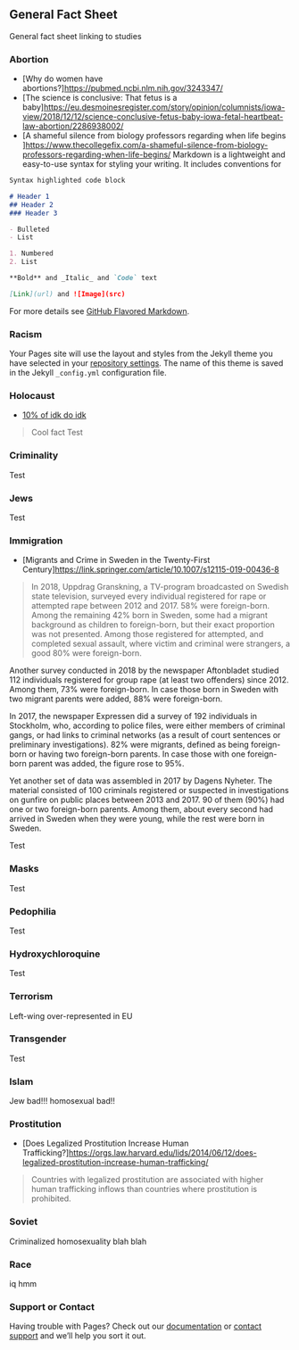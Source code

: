 ## General Fact Sheet
General fact sheet linking to studies

### Abortion
- [Why do women have abortions?]https://pubmed.ncbi.nlm.nih.gov/3243347/
- [The science is conclusive: That fetus is a baby]https://eu.desmoinesregister.com/story/opinion/columnists/iowa-view/2018/12/12/science-conclusive-fetus-baby-iowa-fetal-heartbeat-law-abortion/2286938002/
- [A shameful silence from biology professors regarding when life begins ]https://www.thecollegefix.com/a-shameful-silence-from-biology-professors-regarding-when-life-begins/
Markdown is a lightweight and easy-to-use syntax for styling your writing. It includes conventions for

```markdown
Syntax highlighted code block

# Header 1
## Header 2
### Header 3

- Bulleted
- List

1. Numbered
2. List

**Bold** and _Italic_ and `Code` text

[Link](url) and ![Image](src)
```

For more details see [GitHub Flavored Markdown](https://guides.github.com/features/mastering-markdown/).

### Racism

Your Pages site will use the layout and styles from the Jekyll theme you have selected in your [repository settings](https://github.com/Enabledus/fact-sheet/settings). The name of this theme is saved in the Jekyll `_config.yml` configuration file.

### Holocaust
- [10% of idk do idk](http://google.com)
> Cool fact
Test

### Criminality
Test

### Jews
Test

### Immigration
- [Migrants and Crime in Sweden in the Twenty-First Century]https://link.springer.com/article/10.1007/s12115-019-00436-8
> In 2018, Uppdrag Granskning, a TV-program broadcasted on Swedish state television, surveyed every individual registered for rape or attempted rape between 2012 and 2017. 58% were foreign-born. Among the remaining 42% born in Sweden, some had a migrant background as children to foreign-born, but their exact proportion was not presented. Among those registered for attempted, and completed sexual assault, where victim and criminal were strangers, a good 80% were foreign-born.

Another survey conducted in 2018 by the newspaper Aftonbladet studied 112 individuals registered for group rape (at least two offenders) since 2012. Among them, 73% were foreign-born. In case those born in Sweden with two migrant parents were added, 88% were foreign-born.

In 2017, the newspaper Expressen did a survey of 192 individuals in Stockholm, who, according to police files, were either members of criminal gangs, or had links to criminal networks (as a result of court sentences or preliminary investigations). 82% were migrants, defined as being foreign-born or having two foreign-born parents. In case those with one foreign-born parent was added, the figure rose to 95%.

Yet another set of data was assembled in 2017 by Dagens Nyheter. The material consisted of 100 criminals registered or suspected in investigations on gunfire on public places between 2013 and 2017. 90 of them (90%) had one or two foreign-born parents. Among them, about every second had arrived in Sweden when they were young, while the rest were born in Sweden.

Test

### Masks
Test

### Pedophilia
Test

### Hydroxychloroquine
Test

### Terrorism
Left-wing over-represented in EU

### Transgender
Test

### Islam
Jew bad!!! homosexual bad!!

### Prostitution
- [Does Legalized Prostitution Increase Human Trafficking?]https://orgs.law.harvard.edu/lids/2014/06/12/does-legalized-prostitution-increase-human-trafficking/
> Countries with legalized prostitution are associated with higher human trafficking inflows than countries where prostitution is prohibited.

### Soviet
Criminalized homosexuality blah blah

### Race
iq hmm

### Support or Contact

Having trouble with Pages? Check out our [documentation](https://docs.github.com/categories/github-pages-basics/) or [contact support](https://github.com/contact) and we’ll help you sort it out.
